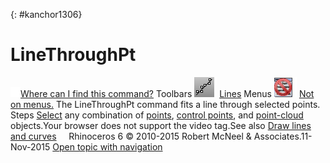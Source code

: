 ---
---

{: #kanchor1306}
# LineThroughPt
 [![images/transparent.gif](images/transparent.gif)Where can I find this command?](javascript:void(0);) Toolbars
![images/linethroughpt.png](images/linethroughpt.png) [Lines](lines-toolbar.html) 
Menus
![images/-no-menu-item.png](images/-no-menu-item.png) [Not on menus.](menuwhattodo.html) 
The LineThroughPt command fits a line through selected points.
Steps
 [Select](select-objects.html) any combination of [points](point.html), [control points](controlpoint.html), and [point-cloud](pointcloud.html) objects.Your browser does not support the video tag.See also
 [Draw lines and curves](sak-curve.html) 
&#160;
&#160;
Rhinoceros 6 © 2010-2015 Robert McNeel &amp; Associates.11-Nov-2015
 [Open topic with navigation](linethroughpt.html) 

